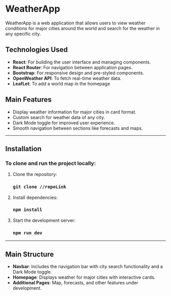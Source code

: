 # WeatherApp

WeatherApp is a web application that allows users to view weather conditions for major cities around the world and search for the weather in any specific city.

## Technologies Used

- **React**: For building the user interface and managing components.
- **React Router**: For navigation between application pages.
- **Bootstrap**: For responsive design and pre-styled components.
- **OpenWeather API**: To fetch real-time weather data.
- **LeafLet**: To add a world map in the homepage

## Main Features

- Display weather information for major cities in card format.
- Custom search for weather data of any city.
- Dark Mode toggle for improved user experience.
- Smooth navigation between sections like forecasts and maps.
  
---

## Installation
### To clone and run the project locally:

1. Clone the repository:
   ### `git clone //repoLink`
2. Install dependencies:
   ### `npm install`
3. Start the development server:
   ### `npm run dev`

---

## Main Structure

- **Navbar**: Includes the navigation bar with city search functionality and a Dark Mode toggle.
- **Homepage**: Displays weather for major cities with interactive cards.
- **Additional Pages**: Map, forecasts, and other features under development.
